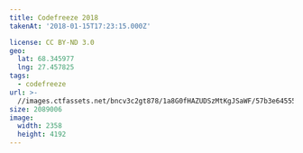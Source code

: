 ```yaml
---
title: Codefreeze 2018
takenAt: '2018-01-15T17:23:15.000Z'

license: CC BY-ND 3.0
geo:
  lat: 68.345977
  lng: 27.457825
tags:
  - codefreeze
url: >-
  //images.ctfassets.net/bncv3c2gt878/1a8G0fHAZUDSzMtKgJSaWF/57b3e64555291eb2f7adced8f265015b/codefreeze-2018_25929246288_o
size: 2089006
image:
  width: 2358
  height: 4192
---
```

